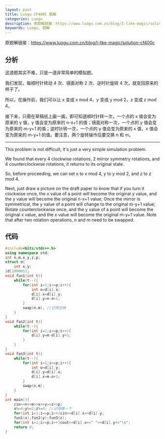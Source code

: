 ```yaml
---
layout: post
title: Luogu CF400C 题解
categories: Luogu
description: 原题解链接：https://www.luogu.com.cn/blog/I-like-magic/solution-cf400c
keywords: Luogu, 题解
---
```


原题解链接：<https://www.luogu.com.cn/blog/I-like-magic/solution-cf400c>

## 分析

这道题其实不难，只是一道非常简单的模拟题。

我们发现，每顺时针转动 4 次、镜面对称 2 次、逆时针旋转 4 次，就变回原来的样子了。

所以，在操作前，我们可以让 x 变成 x mod 4，y 变成 y mod 2，z 变成 z mod 4。

接下来，只需在草稿纸上画一画，即可知道顺时针转一次，一个点的 x 值会变为原来的 y 值，y 值会变为原来的 n-x+1 的值；镜面对称一次，一个点的 y 值会变为原来的 m-y+1 的值；逆时针转一次，一个点的 y 值会变为原来的 x 值，x 值会变为原来的 m-y+1 的值。要注意，两个旋转操作后要交换 n 和 m。

---

This problem is not difficult, it's just a very simple simulation problem.

We found that every 4 clockwise rotations, 2 mirror symmetry rotations, and 4 counterclockwise rotations, it returns to its original state.

So, before proceeding, we can set x to x mod 4, y to y mod 2, and z to z mod 4.

Next, just draw a picture on the draft paper to know that if you turn it clockwise once, the x value of a point will become the original y value, and the y value will become the original n-x+1 value; Once the mirror is symmetrical, the y value of a point will change to the original m-y+1 value; Rotate counterclockwise once, and the y value of a point will become the original x value, and the x value will become the original m-y+1 value. Note that after two rotation operations, n and m need to be swapped.

## 代码

```cpp
#include<bits/stdc++.h>
using namespace std;
int n,m,x,y,z,p;
struct e{
	int x,y;
}d[100005];
void fun1(int t){
	while(t--){
		for(int i=1;i<=p;i++){
			int o=d[i].x;
			d[i].x=d[i].y;
			d[i].y=n-o+1;
		}
		swap(n,m); //记得交换
	}
}
void fun2(int t){
	while(t--){
		for(int i=1;i<=p;i++){
			d[i].y=m-d[i].y+1;
		}
	}
}
void fun3(int t){
	while(t--){
		for(int i=1;i<=p;i++){
			int o=d[i].y;
			d[i].y=d[i].x;
			d[i].x=m-o+1;
		}
		swap(n,m);
	}
}
int main(){
	cin>>n>>m>>x>>y>>z>>p;
	x%=4;y%=2;z%=4; //记得模一下
	for(int i=1;i<=p;i++)cin>>d[i].x>>d[i].y;
	fun1(x);fun2(y);fun3(z);
	for(int i=1;i<=p;i++)cout<<d[i].x<<" "<<d[i].y<<"\n";
	return 0;
} 
```